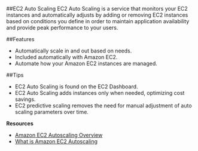 ##EC2 Auto Scaling
EC2 Auto Scaling is a service that monitors your EC2 instances and automatically adjusts by adding or removing EC2 instances based on conditions you define in order to maintain application availability and provide peak performance to your users.

##Features
* Automatically scale in and out based on needs.
* Included automatically with Amazon EC2.
* Automate how your Amazon EC2 instances are managed.

##Tips
* EC2 Auto Scaling is found on the EC2 Dashboard.
* EC2 Auto Scaling adds instances only when needed, optimizing cost savings.
* EC2 predictive scaling removes the need for manual adjustment of auto scaling parameters over time.


**Resources**

* [Amazon EC2 Autoscaling Overview](https://aws.amazon.com/ec2/autoscaling/)
* [What is Amazon EC2 Autoscaling](https://docs.aws.amazon.com/autoscaling/ec2/userguide/what-is-amazon-ec2-auto-scaling.html)